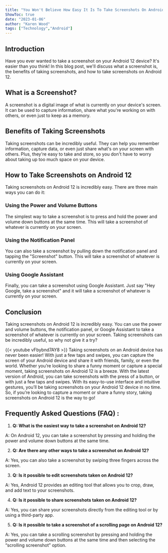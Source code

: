 ```yaml
---
title: "You Won't Believe How Easy It Is To Take Screenshots On Android 12!"
ShowToc: true 
date: "2023-01-06"
author: "Karen Wood" 
tags: ["Technology","Android"]
---
```

## Introduction
Have you ever wanted to take a screenshot on your Android 12 device? It's easier than you think! In this blog post, we'll discuss what a screenshot is, the benefits of taking screenshots, and how to take screenshots on Android 12.

## What is a Screenshot?
A screenshot is a digital image of what is currently on your device's screen. It can be used to capture information, share what you're working on with others, or even just to keep as a memory.

## Benefits of Taking Screenshots
Taking screenshots can be incredibly useful. They can help you remember information, capture data, or even just share what's on your screen with others. Plus, they're easy to take and store, so you don't have to worry about taking up too much space on your device.

## How to Take Screenshots on Android 12
Taking screenshots on Android 12 is incredibly easy. There are three main ways you can do it:

### Using the Power and Volume Buttons
The simplest way to take a screenshot is to press and hold the power and volume down buttons at the same time. This will take a screenshot of whatever is currently on your screen.

### Using the Notification Panel
You can also take a screenshot by pulling down the notification panel and tapping the "Screenshot" button. This will take a screenshot of whatever is currently on your screen.

### Using Google Assistant
Finally, you can take a screenshot using Google Assistant. Just say "Hey Google, take a screenshot" and it will take a screenshot of whatever is currently on your screen.

## Conclusion
Taking screenshots on Android 12 is incredibly easy. You can use the power and volume buttons, the notification panel, or Google Assistant to take a screenshot of whatever is currently on your screen. Taking screenshots can be incredibly useful, so why not give it a try?

{{< youtube vFbybnd7AY8 >}} 
Taking screenshots on an Android device has never been easier! With just a few taps and swipes, you can capture the screen of your Android device and share it with friends, family, or even the world. Whether you’re looking to share a funny moment or capture a special moment, taking screenshots on Android 12 is a breeze. With the latest version of Android, you can take screenshots with the press of a button, or with just a few taps and swipes. With its easy-to-use interface and intuitive gestures, you’ll be taking screenshots on your Android 12 device in no time. So, if you’re looking to capture a moment or share a funny story, taking screenshots on Android 12 is the way to go!

## Frequently Asked Questions (FAQ) :
1. **Q: What is the easiest way to take a screenshot on Android 12?**

A: On Android 12, you can take a screenshot by pressing and holding the power and volume down buttons at the same time.

2. **Q: Are there any other ways to take a screenshot on Android 12?**

A: Yes, you can also take a screenshot by swiping three fingers across the screen.

3. **Q: Is it possible to edit screenshots taken on Android 12?**

A: Yes, Android 12 provides an editing tool that allows you to crop, draw, and add text to your screenshots.

4. **Q: Is it possible to share screenshots taken on Android 12?**

A: Yes, you can share your screenshots directly from the editing tool or by using a third-party app.

5. **Q: Is it possible to take a screenshot of a scrolling page on Android 12?**

A: Yes, you can take a scrolling screenshot by pressing and holding the power and volume down buttons at the same time and then selecting the “scrolling screenshot” option.


